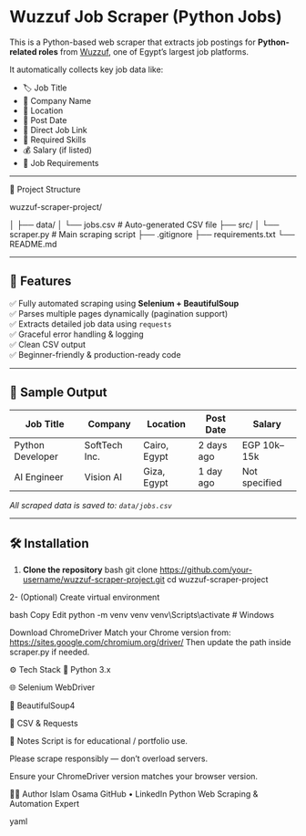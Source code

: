 # Wuzzuf Job Scraper (Python Jobs)

This is a Python-based web scraper that extracts job postings for **Python-related roles** from [Wuzzuf](https://wuzzuf.net), one of Egypt’s largest job platforms.

It automatically collects key job data like:
- 🏷 Job Title  
- 🏢 Company Name  
- 📍 Location  
- 📅 Post Date  
- 🔗 Direct Job Link  
- 🧠 Required Skills  
- 💰 Salary (if listed)  
- 📌 Job Requirements  

---

📂 Project Structure


wuzzuf-scraper-project/

│
├── data/
│ └── jobs.csv # Auto-generated CSV file
├── src/
│ └── scraper.py # Main scraping script
├── .gitignore
├── requirements.txt
└── README.md



---

## 🚀 Features

✅ Fully automated scraping using **Selenium + BeautifulSoup**  
✅ Parses multiple pages dynamically (pagination support)  
✅ Extracts detailed job data using `requests`  
✅ Graceful error handling & logging  
✅ Clean CSV output  
✅ Beginner-friendly & production-ready code

---

## 🧪 Sample Output

| Job Title        | Company       | Location      | Post Date | Salary         |
|------------------|---------------|---------------|-----------|----------------|
| Python Developer | SoftTech Inc. | Cairo, Egypt  | 2 days ago| EGP 10k–15k     |
| AI Engineer      | Vision AI     | Giza, Egypt   | 1 day ago | Not specified   |

_All scraped data is saved to: `data/jobs.csv`_

---

## 🛠 Installation

1. **Clone the repository**
bash
git clone https://github.com/your-username/wuzzuf-scraper-project.git
cd wuzzuf-scraper-project


2- (Optional) Create virtual environment

bash
Copy
Edit
python -m venv venv
venv\Scripts\activate  # Windows

Download ChromeDriver
Match your Chrome version from:
https://sites.google.com/chromium.org/driver/
Then update the path inside scraper.py if needed.

⚙️ Tech Stack
🐍 Python 3.x

🌐 Selenium WebDriver

🧼 BeautifulSoup4

💾 CSV & Requests

📌 Notes
Script is for educational / portfolio use.

Please scrape responsibly — don’t overload servers.

Ensure your ChromeDriver version matches your browser version.

🙋‍♂️ Author
Islam Osama
GitHub • LinkedIn
Python Web Scraping & Automation Expert



yaml










